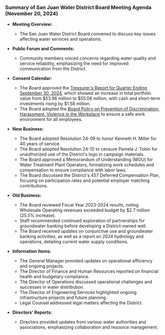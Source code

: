 ### Summary of San Juan Water District Board Meeting Agenda (November 20, 2024)

- **Meeting Overview:**
  - The San Juan Water District Board convened to discuss key issues affecting water services and operations.

- **Public Forum and Comments:**
  - Community members voiced concerns regarding water quality and service reliability, emphasizing the need for improved communication from the District.

- **Consent Calendar:**
  - The Board approved the [Treasurer's Report for Quarter Ending September 30, 2024](https://www.sjwd.org/), which showed an increase in total portfolio value from $53.96 million to $55.06 million, with cash and short-term investments rising by $1.58 million.
  - The Board adopted the [Board Policy on Prevention of Discrimination, Harassment, Violence in the Workplace](https://www.sjwd.org/) to ensure a safe work environment for all employees.

- **New Business:**
  - The Board adopted Resolution 24-09 to honor Kenneth H. Miller for 40 years of service.
  - The Board adopted Resolution 24-10 to censure Pamela J. Tobin for unauthorized use of the District's logo in campaign materials.
  - The Board approved a Memorandum of Understanding (MOU) for Water Treatment Plant Operators, formalizing work schedules and compensation to ensure compliance with labor laws.
  - The Board discussed the District's 457 Deferred Compensation Plan, focusing on participation rates and potential employer matching contributions.

- **Old Business:**
  - The Board reviewed Fiscal Year 2023-2024 results, noting Wholesale Operating revenues exceeded budget by $2.7 million (25.5% increase).
  - Staff recommended continued exploration of partnerships for groundwater banking before developing a District-owned well.
  - The Board received updates on conjunctive use and groundwater banking activities, as well as a report on 2024 hydrology and operations, detailing current water supply conditions.

- **Information Items:**
  - The General Manager provided updates on operational efficiency and ongoing projects.
  - The Director of Finance and Human Resources reported on financial health and budgetary compliance.
  - The Director of Operations discussed operational challenges and successes in water distribution.
  - The Director of Engineering Services highlighted ongoing infrastructure projects and future planning.
  - Legal Counsel addressed legal matters affecting the District.

- **Directors’ Reports:**
  - Directors provided updates from various water authorities and associations, emphasizing collaboration and resource management.
